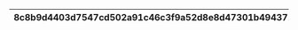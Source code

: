|8c8b9d4403d7547cd502a91c46c3f9a52d8e8d47301b4943711d6a7c8986a8f4|4c6cd30c7050e17dbffa71d7ca8ccf6dffa1434375448b5a95a8d393fa88f503|ed07afa81d4cdd2677ed4124de340ae4742692df0ecbad5163393d5b59d2c679|44d2e9c8f785892cea1647284e7f839309450eeb47fc9c50bd0ae2fa9176e3d4|7f95a26ea5f6892d140067c889baf4cac0e0cd34aef4f391f85d424196b7973a|3d5d728149aacde559a403f7c0a97f125576ede20761f3bd466505ff27de6740|63ee33d49a21cc290123d16150328ec872d22a2072afe2909c71bf15a1d99919|f364e0a00f04019a48be9e0cc5b25f60901c411139f8125cdae57c2501bbfdc4|
| --- | --- | --- | --- | --- | --- | --- | --- |